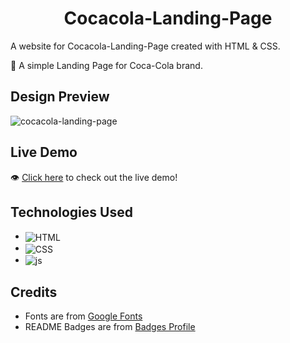 <h1 align='center'>Cocacola-Landing-Page</h1>

A website for Cocacola-Landing-Page created with HTML & CSS.

🌱 A simple Landing Page for Coca-Cola brand. 

## Design Preview
![cocacola-landing-page](img/cocacola-landing-page.jpg)

## Live Demo
👁 [Click here](https://cocacola--ahmedebeed.repl.co) to check out the live demo!

## Technologies Used
* <img src='img/readme-badges/html.svg' alt='HTML' valign='middle'>
* <img src='img/readme-badges/css.svg' alt='CSS' valign='middle'> 
* <img src='img/readme-badges/js.svg' alt='js' valign='middle'> 


## Credits
* Fonts are from [Google Fonts](https://fonts.google.com)
* README Badges are from [Badges Profile](https://github.com/AhmedEbeed)
